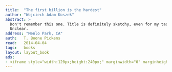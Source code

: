 ```yaml
---
title:	"The first billion is the hardest"
author: "Wojciech Adam Koszek"
abstract: >
  Don't remember this one. Title is definitely sketchy, even for my taste.
  Unclear.
address: "Menlo Park, CA"
auth:	T. Boone Pickens
read:	2014-04-04
tags:	books
layout: layout_book
ads:
- <iframe style="width:120px;height:240px;" marginwidth="0" marginheight="0" scrolling="no" frameborder="0" src="//ws-na.amazon-adsystem.com/widgets/q?ServiceVersion=20070822&OneJS=1&Operation=GetAdHtml&MarketPlace=US&source=ss&ref=ss_til&ad_type=product_link&tracking_id=wkoszek-20&marketplace=amazon&region=US&placement=B0017SUYWS&asins=B0017SUYWS&linkId=P547SIEK75CHIXPP&show_border=false&link_opens_in_new_window=true&price_color=333333&title_color=C00000&bg_color=FFFFFF"> </iframe>
---
```


